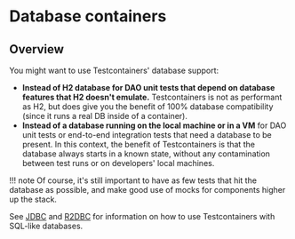 # Database containers

## Overview

You might want to use Testcontainers' database support:

 * **Instead of H2 database for DAO unit tests that depend on database features that H2 doesn't emulate.** Testcontainers is not as performant as H2, but does give you the benefit of 100% database compatibility (since it runs a real DB inside of a container).
 * **Instead of a database running on the local machine or in a VM** for DAO unit tests or end-to-end integration tests that need a database to be present. In this context, the benefit of Testcontainers is that the database always starts in a known state, without any contamination between test runs or on developers' local machines.

!!! note
    Of course, it's still important to have as few tests that hit the database as possible, and make good use of mocks for components higher up the stack.

See [JDBC](./jdbc.md) and [R2DBC](./r2dbc.md) for information on how to use Testcontainers with SQL-like databases.